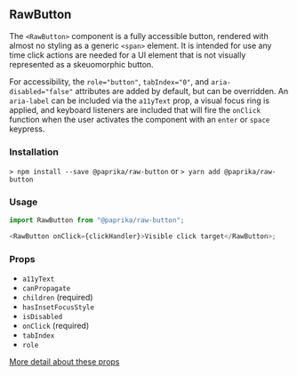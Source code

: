 ## RawButton

The `<RawButton>` component is a fully accessible button, rendered with almost no styling as a generic `<span>` element. It is intended for use any time click actions are needed for a UI element that is not visually represented as a skeuomorphic button.

For accessibility, the `role="button"`, `tabIndex="0"`, and `aria-disabled="false"` attributes are added by default, but can be overridden. An `aria-label` can be included via the `a11yText` prop, a visual focus ring is applied, and keyboard listeners are included that will fire the `onClick` function when the user activates the component with an `enter` or `space` keypress.

### Installation

`> npm install --save @paprika/raw-button`
or
`> yarn add @paprika/raw-button`

### Usage

```js
import RawButton from "@paprika/raw-button";

<RawButton onClick={clickHandler}>Visible click target</RawButton>;
```

### Props

- `a11yText`
- `canPropagate`
- `children` (required)
- `hasInsetFocusStyle`
- `isDisabled`
- `onClick` (required)
- `tabIndex`
- `role`

[More detail about these props](https://github.com/acl-services/paprika/blob/master/packages/RawButton/src/RawButton.js)
